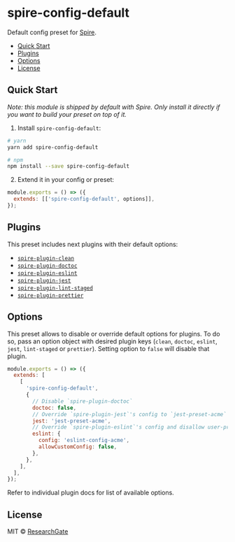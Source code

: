 # spire-config-default

Default config preset for [Spire](https://github.com/researchgate/spire).

<!-- START doctoc generated TOC please keep comment here to allow auto update -->
<!-- DON'T EDIT THIS SECTION, INSTEAD RE-RUN doctoc TO UPDATE -->

- [Quick Start](#quick-start)
- [Plugins](#plugins)
- [Options](#options)
- [License](#license)

<!-- END doctoc generated TOC please keep comment here to allow auto update -->

## Quick Start

_Note: this module is shipped by default with Spire. Only install it directly if
you want to build your preset on top of it._

1. Install `spire-config-default`:

```sh
# yarn
yarn add spire-config-default

# npm
npm install --save spire-config-default
```

2. Extend it in your config or preset:

```js
module.exports = () => ({
  extends: [['spire-config-default', options]],
});
```

## Plugins

This preset includes next plugins with their default options:

- [`spire-plugin-clean`](../spire-plugin-clean/README.md)
- [`spire-plugin-doctoc`](../spire-plugin-doctoc/README.md)
- [`spire-plugin-eslint`](../spire-plugin-eslint/README.md)
- [`spire-plugin-jest`](../spire-plugin-jest/README.md)
- [`spire-plugin-lint-staged`](../spire-plugin-lint-staged/README.md)
- [`spire-plugin-prettier`](../spire-plugin-prettier/README.md)

## Options

This preset allows to disable or override default options for plugins. To do so,
pass an option object with desired plugin keys (`clean`, `doctoc`, `eslint`,
`jest`, `lint-staged` or `prettier`). Setting option to `false` will disable
that plugin.

```js
module.exports = () => ({
  extends: [
    [
      'spire-config-default',
      {
        // Disable `spire-plugin-doctoc`
        doctoc: false,
        // Override `spire-plugin-jest`'s config to `jest-preset-acme`
        jest: 'jest-preset-acme',
        // Override `spire-plugin-eslint`'s config and disallow user-provided one
        eslint: {
          config: 'eslint-config-acme',
          allowCustomConfig: false,
        },
      },
    ],
  ],
});
```

Refer to individual plugin docs for list of available options.

## License

MIT &copy; [ResearchGate](https://github.com/researchgate)
